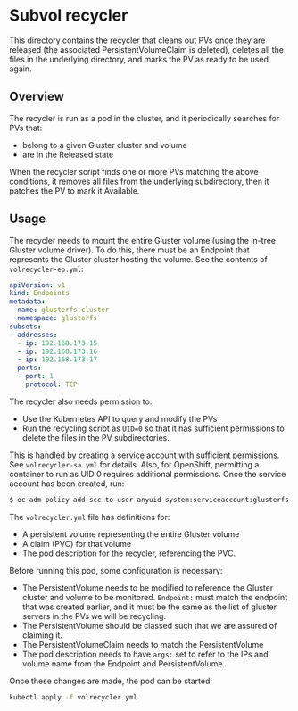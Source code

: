 # Subvol recycler

This directory contains the recycler that cleans out PVs once they are released (the associated PersistentVolumeClaim is deleted), deletes all the files in the underlying directory, and marks the PV as ready to be used again.

## Overview

The recycler is run as a pod in the cluster, and it periodically searches for
PVs that:
* belong to a given Gluster cluster and volume
* are in the Released state

When the recycler script finds one or more PVs matching the above conditions, it
removes all files from the underlying subdirectory, then it patches the PV to
mark it Available.

## Usage

The recycler needs to mount the entire Gluster volume (using the in-tree Gluster
volume driver). To do this, there must be an Endpoint that represents the
Gluster cluster hosting the volume. See the contents of `volrecycler-ep.yml`:
```yaml
apiVersion: v1
kind: Endpoints
metadata:
  name: glusterfs-cluster
  namespace: glusterfs
subsets:
- addresses:
  - ip: 192.168.173.15
  - ip: 192.168.173.16
  - ip: 192.168.173.17
  ports:
  - port: 1
    protocol: TCP
```

The recycler also needs permission to:
* Use the Kubernetes API to query and modify the PVs
* Run the recycling script as `UID=0` so that it has sufficient permissions to
delete the files in the PV subdirectories.

This is handled by creating a service account with sufficient permissions. See `volrecycler-sa.yml` for details. Also, for OpenShift, permitting a container to run as UID 0 requires additional permissions. Once the service account has been created, run:
```sh
$ oc adm policy add-scc-to-user anyuid system:serviceaccount:glusterfs:volrecycler-sa
```

The `volrecycler.yml` file has definitions for:
* A persistent volume representing the entire Gluster volume
* A claim (PVC) for that volume
* The pod description for the recycler, referencing the PVC.

Before running this pod, some configuration is necessary:
* The PersistentVolume needs to be modified to reference the Gluster cluster and
volume to be monitored. `Endpoint:` must match the endpoint that was created
earlier, and it must be the same as the list of gluster servers in the PVs we
will be recycling.
* The PersistentVolume should be classed such that we are assured of claiming
it.
* The PersistentVolumeClaim needs to match the PersistentVolume
* The pod description needs to have `args:` set to refer to the IPs and volume
name from the Endpoint and PersistentVolume.

Once these changes are made, the pod can be started:
```sh
kubectl apply -f volrecycler.yml
```

